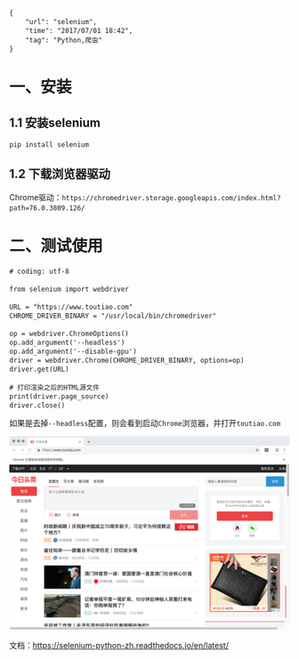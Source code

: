 ```
{
    "url": "selenium",
    "time": "2017/07/01 18:42",
    "tag": "Python,爬虫"
}
```

# 一、安装

## 1.1 安装selenium
```
pip install selenium
```

## 1.2 下载浏览器驱动

Chrome驱动：`https://chromedriver.storage.googleapis.com/index.html?path=76.0.3809.126/`


# 二、测试使用

```
# coding: utf-8

from selenium import webdriver

URL = "https://www.toutiao.com"
CHROME_DRIVER_BINARY = "/usr/local/bin/chromedriver"

op = webdriver.ChromeOptions()
op.add_argument('--headless')
op.add_argument('--disable-gpu')
driver = webdriver.Chrome(CHROME_DRIVER_BINARY, options=op)
driver.get(URL)

# 打印渲染之后的HTML源文件
print(driver.page_source)
driver.close()
```

如果是去掉`--headless`配置，则会看到启动`Chrome`浏览器，并打开`toutiao.com`

![](/static/uploads/selenium-chrome-screenshot.png)

文档：https://selenium-python-zh.readthedocs.io/en/latest/